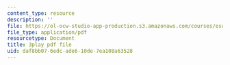 ```yaml
---
content_type: resource
description: ''
file: https://ol-ocw-studio-app-production.s3.amazonaws.com/courses/esd-s43-green-supply-chain-management-spring-2014/daf8bb076edcade610de7ea108a63528_UBfckR8Ne5c.pdf
file_type: application/pdf
resourcetype: Document
title: 3play pdf file
uid: daf8bb07-6edc-ade6-10de-7ea108a63528
---
```

